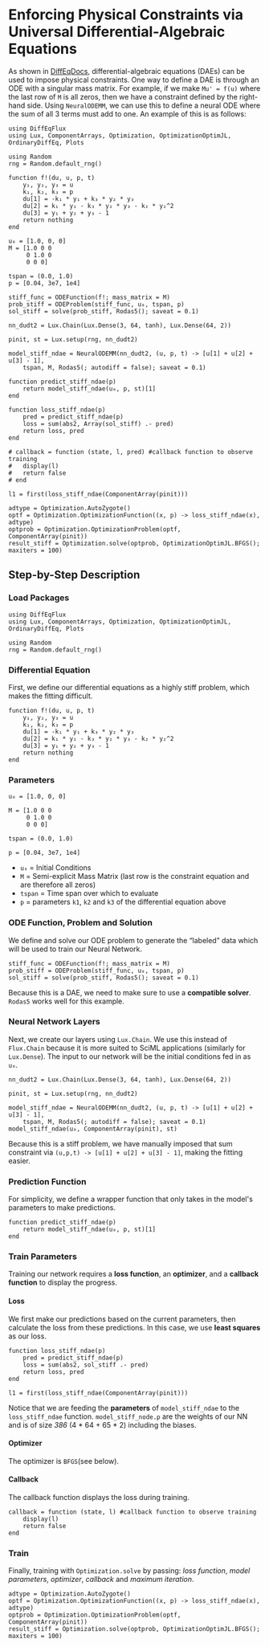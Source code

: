 # Enforcing Physical Constraints via Universal Differential-Algebraic Equations

As shown in [DiffEqDocs](https://docs.sciml.ai/DiffEqDocs/stable/tutorials/dae_example/),
differential-algebraic equations (DAEs) can be used to impose physical
constraints. One way to define a DAE is through an ODE with a singular mass
matrix. For example, if we make `Mu' = f(u)` where the last row of `M` is all
zeros, then we have a constraint defined by the right-hand side. Using
`NeuralODEMM`, we can use this to define a neural ODE where the sum of all 3
terms must add to one. An example of this is as follows:

```@example dae
using DiffEqFlux
using Lux, ComponentArrays, Optimization, OptimizationOptimJL, OrdinaryDiffEq, Plots

using Random
rng = Random.default_rng()

function f!(du, u, p, t)
    y₁, y₂, y₃ = u
    k₁, k₂, k₃ = p
    du[1] = -k₁ * y₁ + k₃ * y₂ * y₃
    du[2] = k₁ * y₁ - k₃ * y₂ * y₃ - k₂ * y₂^2
    du[3] = y₁ + y₂ + y₃ - 1
    return nothing
end

u₀ = [1.0, 0, 0]
M = [1.0 0 0
     0 1.0 0
     0 0 0]

tspan = (0.0, 1.0)
p = [0.04, 3e7, 1e4]

stiff_func = ODEFunction(f!; mass_matrix = M)
prob_stiff = ODEProblem(stiff_func, u₀, tspan, p)
sol_stiff = solve(prob_stiff, Rodas5(); saveat = 0.1)

nn_dudt2 = Lux.Chain(Lux.Dense(3, 64, tanh), Lux.Dense(64, 2))

pinit, st = Lux.setup(rng, nn_dudt2)

model_stiff_ndae = NeuralODEMM(nn_dudt2, (u, p, t) -> [u[1] + u[2] + u[3] - 1],
    tspan, M, Rodas5(; autodiff = false); saveat = 0.1)

function predict_stiff_ndae(p)
    return model_stiff_ndae(u₀, p, st)[1]
end

function loss_stiff_ndae(p)
    pred = predict_stiff_ndae(p)
    loss = sum(abs2, Array(sol_stiff) .- pred)
    return loss, pred
end

# callback = function (state, l, pred) #callback function to observe training
#   display(l)
#   return false
# end

l1 = first(loss_stiff_ndae(ComponentArray(pinit)))

adtype = Optimization.AutoZygote()
optf = Optimization.OptimizationFunction((x, p) -> loss_stiff_ndae(x), adtype)
optprob = Optimization.OptimizationProblem(optf, ComponentArray(pinit))
result_stiff = Optimization.solve(optprob, OptimizationOptimJL.BFGS(); maxiters = 100)
```

## Step-by-Step Description

### Load Packages

```@example dae2
using DiffEqFlux
using Lux, ComponentArrays, Optimization, OptimizationOptimJL, OrdinaryDiffEq, Plots

using Random
rng = Random.default_rng()
```

### Differential Equation

First, we define our differential equations as a highly stiff problem, which makes the
fitting difficult.

```@example dae2
function f!(du, u, p, t)
    y₁, y₂, y₃ = u
    k₁, k₂, k₃ = p
    du[1] = -k₁ * y₁ + k₃ * y₂ * y₃
    du[2] = k₁ * y₁ - k₃ * y₂ * y₃ - k₂ * y₂^2
    du[3] = y₁ + y₂ + y₃ - 1
    return nothing
end
```

### Parameters

```@example dae2
u₀ = [1.0, 0, 0]

M = [1.0 0 0
     0 1.0 0
     0 0 0]

tspan = (0.0, 1.0)

p = [0.04, 3e7, 1e4]
```

  - `u₀` = Initial Conditions
  - `M` = Semi-explicit Mass Matrix (last row is the constraint equation and are therefore
    all zeros)
  - `tspan` = Time span over which to evaluate
  - `p` = parameters `k1`, `k2` and `k3` of the differential equation above

### ODE Function, Problem and Solution

We define and solve our ODE problem to generate the “labeled” data which will be used to
train our Neural Network.

```@example dae2
stiff_func = ODEFunction(f!; mass_matrix = M)
prob_stiff = ODEProblem(stiff_func, u₀, tspan, p)
sol_stiff = solve(prob_stiff, Rodas5(); saveat = 0.1)
```

Because this is a DAE, we need to make sure to use a **compatible solver**.
`Rodas5` works well for this example.

### Neural Network Layers

Next, we create our layers using `Lux.Chain`. We use this instead of `Flux.Chain` because it
is more suited to SciML applications (similarly for `Lux.Dense`). The input to our network
will be the initial conditions fed in as `u₀`.

```@example dae2
nn_dudt2 = Lux.Chain(Lux.Dense(3, 64, tanh), Lux.Dense(64, 2))

pinit, st = Lux.setup(rng, nn_dudt2)

model_stiff_ndae = NeuralODEMM(nn_dudt2, (u, p, t) -> [u[1] + u[2] + u[3] - 1],
    tspan, M, Rodas5(; autodiff = false); saveat = 0.1)
model_stiff_ndae(u₀, ComponentArray(pinit), st)
```

Because this is a stiff problem, we have manually imposed that sum constraint via
`(u,p,t) -> [u[1] + u[2] + u[3] - 1]`, making the fitting easier.

### Prediction Function

For simplicity, we define a wrapper function that only takes in the model's parameters
to make predictions.

```@example dae2
function predict_stiff_ndae(p)
    return model_stiff_ndae(u₀, p, st)[1]
end
```

### Train Parameters

Training our network requires a **loss function**, an **optimizer**, and a
**callback function** to display the progress.

#### Loss

We first make our predictions based on the current parameters, then calculate the loss
from these predictions. In this case, we use **least squares** as our loss.

```@example dae2
function loss_stiff_ndae(p)
    pred = predict_stiff_ndae(p)
    loss = sum(abs2, sol_stiff .- pred)
    return loss, pred
end

l1 = first(loss_stiff_ndae(ComponentArray(pinit)))
```

Notice that we are feeding the **parameters** of `model_stiff_ndae` to the `loss_stiff_ndae`
function. `model_stiff_node.p` are the weights of our NN and is of size *386*
(4 * 64 + 65 * 2) including the biases.

#### Optimizer

The optimizer is `BFGS`(see below).

#### Callback

The callback function displays the loss during training.

```@example dae2
callback = function (state, l) #callback function to observe training
    display(l)
    return false
end
```

### Train

Finally, training with `Optimization.solve` by passing: *loss function*, *model parameters*,
*optimizer*, *callback* and *maximum iteration*.

```@example dae2
adtype = Optimization.AutoZygote()
optf = Optimization.OptimizationFunction((x, p) -> loss_stiff_ndae(x), adtype)
optprob = Optimization.OptimizationProblem(optf, ComponentArray(pinit))
result_stiff = Optimization.solve(optprob, OptimizationOptimJL.BFGS(); maxiters = 100)
```
